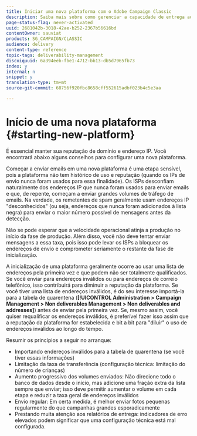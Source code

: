 ```yaml
---
title: Iniciar uma nova plataforma com o Adobe Campaign Classic
description: Saiba mais sobre como gerenciar a capacidade de entrega ao iniciar uma nova plataforma com o Adobe Campaign Classic.
page-status-flag: never-activated
uuid: 2681042b-3018-42ae-b252-2367b56616bd
contentOwner: sauviat
products: SG_CAMPAIGN/CLASSIC
audience: delivery
content-type: reference
topic-tags: deliverability-management
discoiquuid: 6a394eeb-fbe1-4712-bb13-db5d7965fb73
index: y
internal: n
snippet: y
translation-type: tm+mt
source-git-commit: 68756f920fbc8658cff552615adbf023b4c5e3aa

---
```



# Início de uma nova plataforma {#starting-new-platform}

É essencial manter sua reputação de domínio e endereço IP. Você encontrará abaixo alguns conselhos para configurar uma nova plataforma.

Começar a enviar emails em uma nova plataforma é uma etapa sensível, pois a plataforma não tem histórico de uso e reputação (quando os IPs de envio nunca foram usados para essa finalidade). Os ISPs desconfiam naturalmente dos endereços IP que nunca foram usados para enviar emails e que, de repente, começam a enviar grandes volumes de tráfego de emails. Na verdade, os remetentes de spam geralmente usam endereços IP &quot;desconhecidos&quot; (ou seja, endereços que nunca foram adicionados à lista negra) para enviar o maior número possível de mensagens antes da detecção.

Não se pode esperar que a velocidade operacional atinja a produção no início da fase de produção. Além disso, você não deve tentar enviar mensagens a essa taxa, pois isso pode levar os ISPs a bloquear os endereços de envio e comprometer seriamente o restante da fase de inicialização.

A inicialização de uma plataforma geralmente ocorre ao usar uma lista de endereços pela primeira vez e que podem não ser totalmente qualificados. Se você enviar para endereços inválidos ou para endereços de correio telefônico, isso contribuirá para diminuir a reputação da plataforma. Se você tiver uma lista de endereços inválidos, é do seu interesse importá-la para a tabela de quarentena (**[!UICONTROL Administration > Campaign Management > Non deliverables Management > Non deliverables and addresses]**) antes de enviar pela primeira vez. Se, mesmo assim, você quiser requalificar os endereços inválidos, é preferível fazer isso assim que a reputação da plataforma for estabelecida e bit a bit para &quot;diluir&quot; o uso de endereços inválidos ao longo do tempo.

Resumir os princípios a seguir no arranque:

* Importando endereços inválidos para a tabela de quarentena (se você tiver essas informações)
* Limitação da taxa de transferência (configuração técnica: limitação do número de crianças)
* Aumento progressivo dos volumes enviados: Não direcione todo o banco de dados desde o início, mas adicione uma fração extra da lista sempre que enviar; isso deve permitir aumentar o volume em cada etapa e reduzir a taxa geral de endereços inválidos
* Envio regular: Em certa medida, é melhor enviar fotos pequenas regularmente do que campanhas grandes esporadicamente
* Prestando muita atenção aos relatórios de entrega: indicadores de erro elevados podem significar que uma configuração técnica está mal configurada.